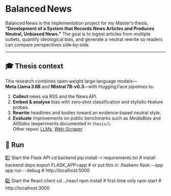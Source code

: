 # Balanced News

Balanced News is the implementation project for my Master’s thesis, **“Development of a System that Records News Articles and Produces Neutral, Unbiased News.”** The goal is to ingest articles from multiple outlets, quantify ideological bias, and generate a neutral rewrite so readers can compare perspectives side‑by‑side.

---

## 🎓 Thesis context

This research combines open‑weight large‑language models—**Meta Llama 3 8B** and **Mistral 7B‑v0.3**—with Hugging Face pipelines to:

1. **Collect** news via RSS and the News API.  
2. **Embed & analyse** bias with zero‑shot classification and stylistic‑feature probes.  
3. **Rewrite** headlines and bodies toward an evidence‑based neutral style.  
4. **Evaluate** improvements on public benchmarks such as *MediaBias* and *AllSides* (experiments documented in `thesis/`).  
Other repos: [LLMs](https://github.com/xhulio11/LLMs-), [Web-Scraper](https://github.com/xhulio11/GoNews)


## 📂 Run
1️⃣ Start the Flask API
cd backend
pip install -r requirements.txt                 # install backend deps
export FLASK_APP=app                            # or put this in .flaskenv
flask --app app run --debug                     # http://localhost:5000

2️⃣ Start the React client
cd ../react
npm install                                     # first time only
npm start                                       # http://localhost:3000


